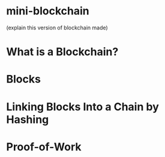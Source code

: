 # mini-blockchain
(explain this version of blockchain made)

# What is a Blockchain?

# Blocks

# Linking Blocks Into a Chain by Hashing

# Proof-of-Work

